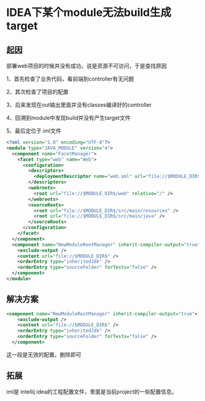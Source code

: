 

# IDEA下某个module无法build生成target

## 起因

部署web项目的时候并没有成功，说是资源不可访问，于是查找原因

1、首先检查了业务代码，看前端到controller有无问题

2、其次检查了项目的配置

3、后来发现在out输出里面并没有classes编译好的controller

4、回溯到module中发现build并没有产生target文件

5、最后定位于.iml文件

```xml
<?xml version="1.0" encoding="UTF-8"?>
<module type="JAVA_MODULE" version="4">
  <component name="FacetManager">
    <facet type="web" name="Web">
      <configuration>
        <descriptors>
          <deploymentDescriptor name="web.xml" url="file://$MODULE_DIR$/web/WEB-INF/web.xml" />
        </descriptors>
        <webroots>
          <root url="file://$MODULE_DIR$/web" relative="/" />
        </webroots>
        <sourceRoots>
          <root url="file://$MODULE_DIR$/src/main/resources" />
          <root url="file://$MODULE_DIR$/src/main/java" />
        </sourceRoots>
      </configuration>
    </facet>
  </component>
  <component name="NewModuleRootManager" inherit-compiler-output="true">
    <exclude-output />
    <content url="file://$MODULE_DIR$" />
    <orderEntry type="inheritedJdk" />
    <orderEntry type="sourceFolder" forTests="false" />
  </component>
</module>
```

## 解决方案

```xml
<component name="NewModuleRootManager" inherit-compiler-output="true">
    <exclude-output />
    <content url="file://$MODULE_DIR$" />
    <orderEntry type="inheritedJdk" />
    <orderEntry type="sourceFolder" forTests="false" />
  </component>
```

这一段是无效的配置，删除即可

## 拓展

iml是 intellij idea的工程配置文件，里面是当前project的一些配置信息。

